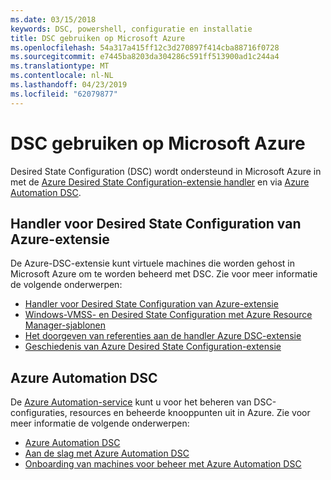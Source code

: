 ```yaml
---
ms.date: 03/15/2018
keywords: DSC, powershell, configuratie en installatie
title: DSC gebruiken op Microsoft Azure
ms.openlocfilehash: 54a317a415ff12c3d270897f414cba88716f0728
ms.sourcegitcommit: e7445ba8203da304286c591ff513900ad1c244a4
ms.translationtype: MT
ms.contentlocale: nl-NL
ms.lasthandoff: 04/23/2019
ms.locfileid: "62079877"
---
```

# <a name="using-dsc-on-microsoft-azure"></a>DSC gebruiken op Microsoft Azure

Desired State Configuration (DSC) wordt ondersteund in Microsoft Azure in met de [Azure Desired State Configuration-extensie handler](/azure/virtual-machines/extensions/dsc-overview) en via [Azure Automation DSC](/azure/automation/automation-dsc-overview).

## <a name="azure-desired-state-configuration-extension-handler"></a>Handler voor Desired State Configuration van Azure-extensie

De Azure-DSC-extensie kunt virtuele machines die worden gehost in Microsoft Azure om te worden beheerd met DSC.
Zie voor meer informatie de volgende onderwerpen:

- [Handler voor Desired State Configuration van Azure-extensie](/azure/virtual-machines/extensions/dsc-overview)
- [Windows-VMSS- en Desired State Configuration met Azure Resource Manager-sjablonen](/azure/virtual-machines/extensions/dsc-template)
- [Het doorgeven van referenties aan de handler Azure DSC-extensie](/azure/virtual-machines/extensions/dsc-credentials)
- [Geschiedenis van Azure Desired State Configuration-extensie](azureDscexthistory.md)

## <a name="azure-automation-dsc"></a>Azure Automation DSC

De [Azure Automation-service](https://azure.microsoft.com/en-us/services/automation/) kunt u voor het beheren van DSC-configuraties, resources en beheerde knooppunten uit in Azure. Zie voor meer informatie de volgende onderwerpen:

- [Azure Automation DSC](/azure/automation/automation-dsc-overview)
- [Aan de slag met Azure Automation DSC](/azure/automation/automation-dsc-getting-started)
- [Onboarding van machines voor beheer met Azure Automation DSC](/azure/automation/automation-dsc-onboarding)